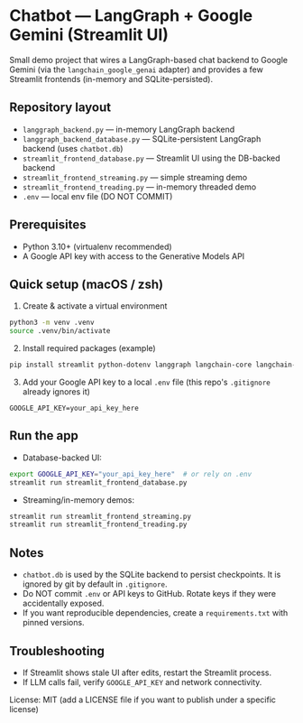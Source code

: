 # Chatbot — LangGraph + Google Gemini (Streamlit UI)

Small demo project that wires a LangGraph-based chat backend to Google Gemini (via the
`langchain_google_genai` adapter) and provides a few Streamlit frontends (in-memory and
SQLite-persisted).

## Repository layout

- `langgraph_backend.py` — in-memory LangGraph backend
- `langgraph_backend_database.py` — SQLite-persistent LangGraph backend (uses `chatbot.db`)
- `streamlit_frontend_database.py` — Streamlit UI using the DB-backed backend
- `streamlit_frontend_streaming.py` — simple streaming demo
- `streamlit_frontend_treading.py` — in-memory threaded demo
- `.env` — local env file (DO NOT COMMIT)

## Prerequisites

- Python 3.10+ (virtualenv recommended)
- A Google API key with access to the Generative Models API

## Quick setup (macOS / zsh)

1. Create & activate a virtual environment

```bash
python3 -m venv .venv
source .venv/bin/activate
```

2. Install required packages (example)

```bash
pip install streamlit python-dotenv langgraph langchain-core langchain-google-genai
```

3. Add your Google API key to a local `.env` file (this repo's `.gitignore` already ignores it)

```
GOOGLE_API_KEY=your_api_key_here
```

## Run the app

- Database-backed UI:

```bash
export GOOGLE_API_KEY="your_api_key_here"  # or rely on .env
streamlit run streamlit_frontend_database.py
```

- Streaming/in-memory demos:

```bash
streamlit run streamlit_frontend_streaming.py
streamlit run streamlit_frontend_treading.py
```

## Notes

- `chatbot.db` is used by the SQLite backend to persist checkpoints. It is ignored by git by
  default in `.gitignore`.
- Do NOT commit `.env` or API keys to GitHub. Rotate keys if they were accidentally exposed.
- If you want reproducible dependencies, create a `requirements.txt` with pinned versions.

## Troubleshooting

- If Streamlit shows stale UI after edits, restart the Streamlit process.
- If LLM calls fail, verify `GOOGLE_API_KEY` and network connectivity.

License: MIT (add a LICENSE file if you want to publish under a specific license)
